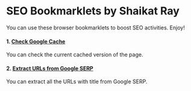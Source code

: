 # SEO Bookmarklets by Shaikat Ray

You can use these browser bookmarklets to boost SEO activities. Enjoy!

#### 1. [Check Google Cache](https://github.com/selfcanonical/seo-bookmarklets/blob/main/google-cache.js)
You can check the current cached version of the page.
#### 2. [Extract URLs from Google SERP](https://github.com/selfcanonical/seo-bookmarklets/blob/main/google-serp-urls.js)
You can extract all the URLs with title from Google SERP.
